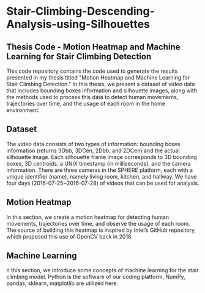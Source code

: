 # Stair-Climbing-Descending-Analysis-using-Silhouettes

## Thesis Code - Motion Heatmap and Machine Learning for Stair Climbing Detection
This code repository contains the code used to generate the results presented in my thesis titled "Motion Heatmap and Machine Learning for Stair Climbing Detection." In this thesis, we present a dataset of video data that includes bounding boxes information and silhouette images, along with the methods used to process this data to detect human movements, trajectories over time, and the usage of each room in the home environment.

## Dataset
The video data consists of two types of information: bounding boxes information (returns 3Dbb, 3DCen, 2Dbb, and 2DCen) and the actual silhouette image. Each silhouette frame image corresponds to 3D bounding boxes, 3D centroids, a UNIX timestamp (in milliseconds), and the camera information. There are three cameras in the SPHERE platform, each with a unique identifier (name), namely living room, kitchen, and hallway. We have four days (2016-07-25~2016-07-28) of videos that can be used for analysis.

## Motion Heatmap
In this section, we create a motion heatmap for detecting human movements, trajectories over time, and observe the usage of each room. The source of building this heatmap is inspired by Intel’s GitHub repository, which proposed this use of OpenCV back in 2018.

## Machine Learning
n this section, we introduce some concepts of machine learning for the stair climbing model. Python is the software of our coding platform, NumPy, pandas, sklearn, matplotlib are utilized here.

